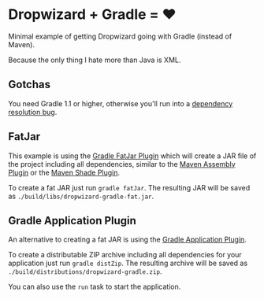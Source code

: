# Dropwizard + Gradle = &hearts;

Minimal example of getting Dropwizard going with Gradle (instead of Maven).

Because the only thing I hate more than Java is XML.

## Gotchas

You need Gradle 1.1 or higher, otherwise you'll run into a [dependency resolution bug](http://issues.gradle.org/browse/GRADLE-2285).

## FatJar

This example is using the [Gradle FatJar Plugin](https://github.com/musketyr/gradle-fatjar-plugin) which will create
a JAR file of the project including all dependencies, similar to the [Maven Assembly Plugin](http://maven.apache.org/plugins/maven-assembly-plugin/)
or the [Maven Shade Plugin](http://maven.apache.org/plugins/maven-shade-plugin/).

To create a fat JAR just run `gradle fatJar`. The resulting JAR will be saved as `./build/libs/dropwizard-gradle-fat.jar`.

## Gradle Application Plugin

An alternative to creating a fat JAR is using the [Gradle Application Plugin](http://www.gradle.org/docs/current/userguide/application_plugin.html).

To create a distributable ZIP archive including all dependencies for your application just run `gradle distZip`. The
resulting archive will be saved as `./build/distributions/dropwizard-gradle.zip`.

You can also use the `run` task to start the application.